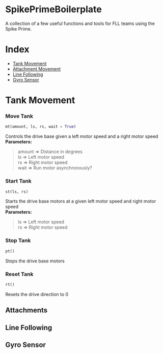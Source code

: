 # SpikePrimeBoilerplate
A collection of a few useful functions and tools for FLL teams using the Spike Prime.
  
# Index
  - [Tank Movement](#tank-movement)
  - [Attachment Movement](#attachments)
  - [Line Following](#line-following)
  - [Gyro Sensor](#gyro-sensor)
  
# Tank Movement

### Move Tank 

```python
mt(amount, ls, rs, wait = True)
```

Controls the drive base given a left motor speed and a right motor speed  
<b>Parameters:</b>  
>amount => Distance in degrees  
>ls => Left motor speed  
>rs => Right motor speed  
>wait => Run motor asynchronously?  

### Start Tank 

```python
st(ls, rs)
```

Starts the drive base motors at a given left motor speed and right motor speed  
<b>Parameters:</b>  
>ls => Left motor speed  
>rs => Right motor speed  

### Stop Tank 

```python
pt()
```
Stops the drive base motors  

### Reset Tank

```python
rt()
```

Resets the drive direction to 0  


## Attachments

## Line Following

## Gyro Sensor
